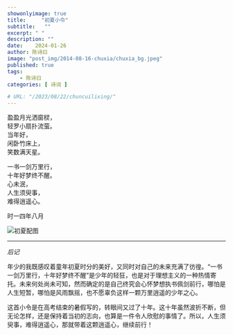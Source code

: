 ```yaml
---
showonlyimage: true
title:     "初夏小令"
subtitle:   ""
excerpt: " "
description: ""
date:    2024-01-26
author: 陈诗曰
image: "post_img/2014-08-16-chuxia/chuxia_bg.jpeg"
published: true 
tags:
    - 陈诗曰
categories: [ 诗词 ]

# URL: "/2023/08/22/chuncuilixing/"
---
```


盈盈月光洒窗棂，  \
轻罗小扇扑流萤。 \
当年好， \
闲卧竹床上，\
笑数满天星。

一书一剑万里行，\
十年好梦终不醒。\
心未泯，\
人生须臾事，\
难得逍遥心。


时一四年八月

![初夏配图](/post_img/2014-08-16-chuxia/chuxiaxiaoling.jpeg)

***
*后记*

年少的我既感叹着童年初夏时分的美好，又同时对自己的未来充满了彷徨。“一书一剑万里行，十年好梦终不醒”是少年的轻狂，也是对于理想主义的一种热情寄托。未来何处尚未可知，然而确定的是自己终究会心怀梦想执书佩剑前行，哪怕是人生短暂，哪怕是风雨飘摇，也不愿辜负这样一颗万里逍遥的少年之心。

这首小令是在高考结束的暑假写的，转眼间又过了十年。这十年虽然波折不断，但无论怎样，还是保持着当初的志向，也算是一件令人欣慰的事情了。所以，人生须臾事，难得逍遥心，那就带着这颗逍遥心，继续前行！